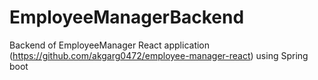 # EmployeeManagerBackend
Backend of EmployeeManager React application (https://github.com/akgarg0472/employee-manager-react) using Spring boot
